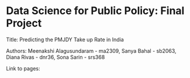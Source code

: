 # Data Science for Public Policy: Final ProjectTitle:  Predicting the PMJDY Take up Rate in IndiaAuthors: Meenakshi Alagusundaram - ma2309, Sanya Bahal - sb2063, Diana Rivas - dnr36, Sona Sarin - srs368

Link to pages: 